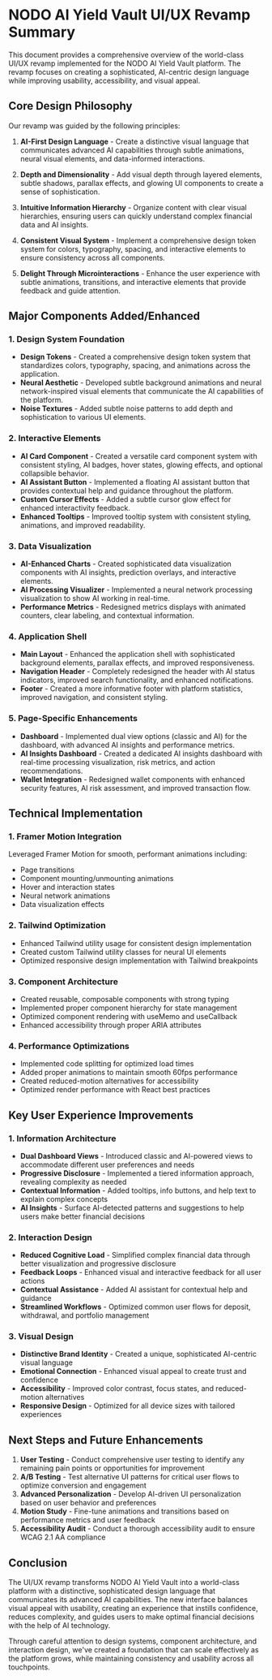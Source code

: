 # NODO AI Yield Vault UI/UX Revamp Summary

This document provides a comprehensive overview of the world-class UI/UX revamp implemented for the NODO AI Yield Vault platform. The revamp focuses on creating a sophisticated, AI-centric design language while improving usability, accessibility, and visual appeal.

## Core Design Philosophy

Our revamp was guided by the following principles:

1. **AI-First Design Language** - Create a distinctive visual language that communicates advanced AI capabilities through subtle animations, neural visual elements, and data-informed interactions.

2. **Depth and Dimensionality** - Add visual depth through layered elements, subtle shadows, parallax effects, and glowing UI components to create a sense of sophistication.

3. **Intuitive Information Hierarchy** - Organize content with clear visual hierarchies, ensuring users can quickly understand complex financial data and AI insights.

4. **Consistent Visual System** - Implement a comprehensive design token system for colors, typography, spacing, and interactive elements to ensure consistency across all components.

5. **Delight Through Microinteractions** - Enhance the user experience with subtle animations, transitions, and interactive elements that provide feedback and guide attention.

## Major Components Added/Enhanced

### 1. Design System Foundation

- **Design Tokens** - Created a comprehensive design token system that standardizes colors, typography, spacing, and animations across the application.
- **Neural Aesthetic** - Developed subtle background animations and neural network-inspired visual elements that communicate the AI capabilities of the platform.
- **Noise Textures** - Added subtle noise patterns to add depth and sophistication to various UI elements.

### 2. Interactive Elements

- **AI Card Component** - Created a versatile card component system with consistent styling, AI badges, hover states, glowing effects, and optional collapsible behavior.
- **AI Assistant Button** - Implemented a floating AI assistant button that provides contextual help and guidance throughout the platform.
- **Custom Cursor Effects** - Added a subtle cursor glow effect for enhanced interactivity feedback.
- **Enhanced Tooltips** - Improved tooltip system with consistent styling, animations, and improved readability.

### 3. Data Visualization

- **AI-Enhanced Charts** - Created sophisticated data visualization components with AI insights, prediction overlays, and interactive elements.
- **AI Processing Visualizer** - Implemented a neural network processing visualization to show AI working in real-time.
- **Performance Metrics** - Redesigned metrics displays with animated counters, clear labeling, and contextual information.

### 4. Application Shell

- **Main Layout** - Enhanced the application shell with sophisticated background elements, parallax effects, and improved responsiveness.
- **Navigation Header** - Completely redesigned the header with AI status indicators, improved search functionality, and enhanced notifications.
- **Footer** - Created a more informative footer with platform statistics, improved navigation, and consistent styling.

### 5. Page-Specific Enhancements

- **Dashboard** - Implemented dual view options (classic and AI) for the dashboard, with advanced AI insights and performance metrics.
- **AI Insights Dashboard** - Created a dedicated AI insights dashboard with real-time processing visualization, risk metrics, and action recommendations.
- **Wallet Integration** - Redesigned wallet components with enhanced security features, AI risk assessment, and improved transaction flow.

## Technical Implementation

### 1. Framer Motion Integration

Leveraged Framer Motion for smooth, performant animations including:
- Page transitions
- Component mounting/unmounting animations
- Hover and interaction states
- Neural network animations
- Data visualization effects

### 2. Tailwind Optimization

- Enhanced Tailwind utility usage for consistent design implementation
- Created custom Tailwind utility classes for neural UI elements
- Optimized responsive design implementation with Tailwind breakpoints

### 3. Component Architecture

- Created reusable, composable components with strong typing
- Implemented proper component hierarchy for state management
- Optimized component rendering with useMemo and useCallback
- Enhanced accessibility through proper ARIA attributes

### 4. Performance Optimizations

- Implemented code splitting for optimized load times
- Added proper animations to maintain smooth 60fps performance
- Created reduced-motion alternatives for accessibility
- Optimized render performance with React best practices

## Key User Experience Improvements

### 1. Information Architecture

- **Dual Dashboard Views** - Introduced classic and AI-powered views to accommodate different user preferences and needs
- **Progressive Disclosure** - Implemented a tiered information approach, revealing complexity as needed
- **Contextual Information** - Added tooltips, info buttons, and help text to explain complex concepts
- **AI Insights** - Surface AI-detected patterns and suggestions to help users make better financial decisions

### 2. Interaction Design

- **Reduced Cognitive Load** - Simplified complex financial data through better visualization and progressive disclosure
- **Feedback Loops** - Enhanced visual and interactive feedback for all user actions
- **Contextual Assistance** - Added AI assistant for contextual help and guidance
- **Streamlined Workflows** - Optimized common user flows for deposit, withdrawal, and portfolio management

### 3. Visual Design

- **Distinctive Brand Identity** - Created a unique, sophisticated AI-centric visual language
- **Emotional Connection** - Enhanced visual appeal to create trust and confidence
- **Accessibility** - Improved color contrast, focus states, and reduced-motion alternatives
- **Responsive Design** - Optimized for all device sizes with tailored experiences

## Next Steps and Future Enhancements

1. **User Testing** - Conduct comprehensive user testing to identify any remaining pain points or opportunities for improvement
2. **A/B Testing** - Test alternative UI patterns for critical user flows to optimize conversion and engagement
3. **Advanced Personalization** - Develop AI-driven UI personalization based on user behavior and preferences
4. **Motion Study** - Fine-tune animations and transitions based on performance metrics and user feedback
5. **Accessibility Audit** - Conduct a thorough accessibility audit to ensure WCAG 2.1 AA compliance

## Conclusion

The UI/UX revamp transforms NODO AI Yield Vault into a world-class platform with a distinctive, sophisticated design language that communicates its advanced AI capabilities. The new interface balances visual appeal with usability, creating an experience that instills confidence, reduces complexity, and guides users to make optimal financial decisions with the help of AI technology.

Through careful attention to design systems, component architecture, and interaction design, we've created a foundation that can scale effectively as the platform grows, while maintaining consistency and usability across all touchpoints.
